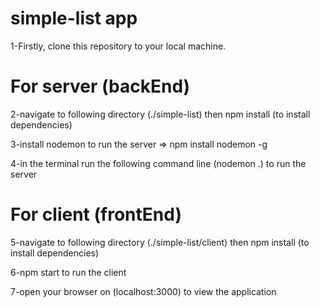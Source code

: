 # simple-list app

1-Firstly, clone this repository to your local machine.

# For server (backEnd)

2-navigate to following directory (./simple-list) then npm install (to install dependencies)

3-install nodemon to run the server => npm install nodemon -g

4-in the terminal run the following command line (nodemon .) to run the server

# For client (frontEnd)

5-navigate to following directory (./simple-list/client) then npm install (to install dependencies)

6-npm start to run the client

7-open your browser on (localhost:3000) to view the application
